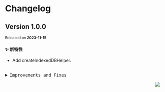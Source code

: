 # Changelog

## Version&nbsp;1.0.0

<sup>Released on **2023-11-15**</sup>

#### ✨ 新特性

- Add createIndexedDBHelper.

<br/>

<details>
<summary><kbd>Improvements and Fixes</kbd></summary>

#### What's improved

- Add createIndexedDBHelper ([ae78019](https://github.com/eternallycyf/ims-indexed-db/commit/ae78019))

</details>

<div align="right">

[![](https://img.shields.io/badge/-BACK_TO_TOP-151515?style=flat-square)](#readme-top)

</div>
